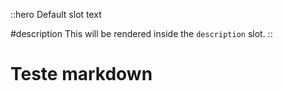 ::hero
Default slot text

#description
This will be rendered inside the `description` slot.
::

# Teste markdown